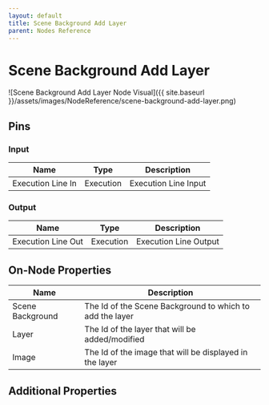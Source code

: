 ```yaml
---
layout: default
title: Scene Background Add Layer
parent: Nodes Reference
---
```

# Scene Background Add Layer

![Scene Background Add Layer Node Visual]({{ site.baseurl }}/assets/images/NodeReference/scene-background-add-layer.png)

## Pins

### Input

| Name | Type | Description |
| --- | --- | --- |
| Execution Line In | Execution | Execution Line Input |

### Output

| Name | Type | Description |
| --- | --- | --- |
| Execution Line Out | Execution | Execution Line Output |

## On-Node Properties

| Name | Description |
| --- | --- |
| Scene Background | The Id of the Scene Background to which to add the layer |
| Layer | The Id of the layer that will be added/modified |
| Image | The Id of the image that will be displayed in the layer |

## Additional Properties